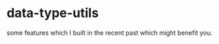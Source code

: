 data-type-utils
===============

some features which I built in the recent past which might benefit you.
